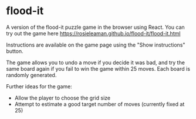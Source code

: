 # flood-it
A version of the flood-it puzzle game in the browser using React. You can try out the game here https://rosieleaman.github.io/flood-it/flood-it.html

Instructions are available on the game page using the "Show instructions" button. 

The game allows you to undo a move if you decide it was bad, and try the same board again if you fail to win the game within 25 moves.
Each board is randomly generated.

Further ideas for the game:
- Allow the player to choose the grid size
- Attempt to estimate a good target number of moves (currently fixed at 25)
